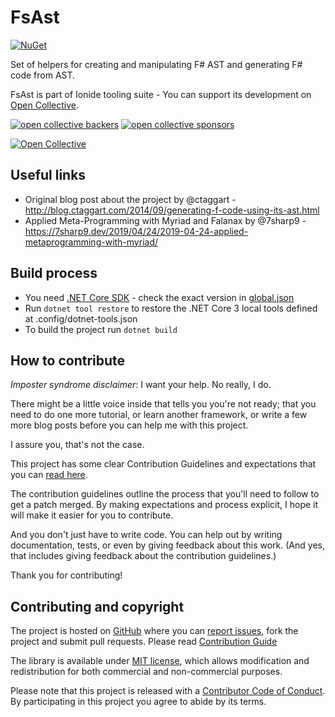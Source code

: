 # FsAst

[![NuGet](https://img.shields.io/nuget/v/FsAst.svg)](https://www.nuget.org/packages/FsAst/)

Set of helpers for creating and manipulating F# AST and generating F# code from AST.

FsAst is part of Ionide tooling suite - You can support its development on [Open Collective](https://opencollective.com/ionide).

[![open collective backers](https://img.shields.io/opencollective/backers/ionide.svg?color=blue)](https://opencollective.com/ionide)
[![open collective sponsors](https://img.shields.io/opencollective/sponsors/ionide.svg?color=blue)](https://opencollective.com/ionide)

[![Open Collective](https://opencollective.com/ionide/donate/button.png?color=blue)](https://opencollective.com/ionide)

## Useful links

* Original blog post about the project by @ctaggart - http://blog.ctaggart.com/2014/09/generating-f-code-using-its-ast.html
* Applied Meta-Programming with Myriad and Falanax by @7sharp9 - https://7sharp9.dev/2019/04/24/2019-04-24-applied-metaprogramming-with-myriad/

## Build process

 * You need [.NET Core SDK](https://dotnet.microsoft.com/download/dotnet-core/) - check the exact version in [global.json](global.json)
 * Run `dotnet tool restore` to restore the .NET Core 3 local tools defined at .config/dotnet-tools.json
 * To build the project run `dotnet build`


## How to contribute

*Imposter syndrome disclaimer*: I want your help. No really, I do.

There might be a little voice inside that tells you you're not ready; that you need to do one more tutorial, or learn another framework, or write a few more blog posts before you can help me with this project.

I assure you, that's not the case.

This project has some clear Contribution Guidelines and expectations that you can [read here](https://github.com/Ionide/FsAst/blob/master/CONTRIBUTING.md).

The contribution guidelines outline the process that you'll need to follow to get a patch merged. By making expectations and process explicit, I hope it will make it easier for you to contribute.

And you don't just have to write code. You can help out by writing documentation, tests, or even by giving feedback about this work. (And yes, that includes giving feedback about the contribution guidelines.)

Thank you for contributing!


## Contributing and copyright

The project is hosted on [GitHub](https://github.com/Ionide/FsAst) where you can [report issues](https://github.com/Ionide/FsAst/issues), fork
the project and submit pull requests. Please read [Contribution Guide](https://github.com/Ionide/FsAst/blob/master/CONTRIBUTING.md)

The library is available under [MIT license](https://github.com/Ionide/FsAst/blob/master/LICENSE.md), which allows modification and redistribution for both commercial and non-commercial purposes.

Please note that this project is released with a [Contributor Code of Conduct](CODE_OF_CONDUCT.md). By participating in this project you agree to abide by its terms.